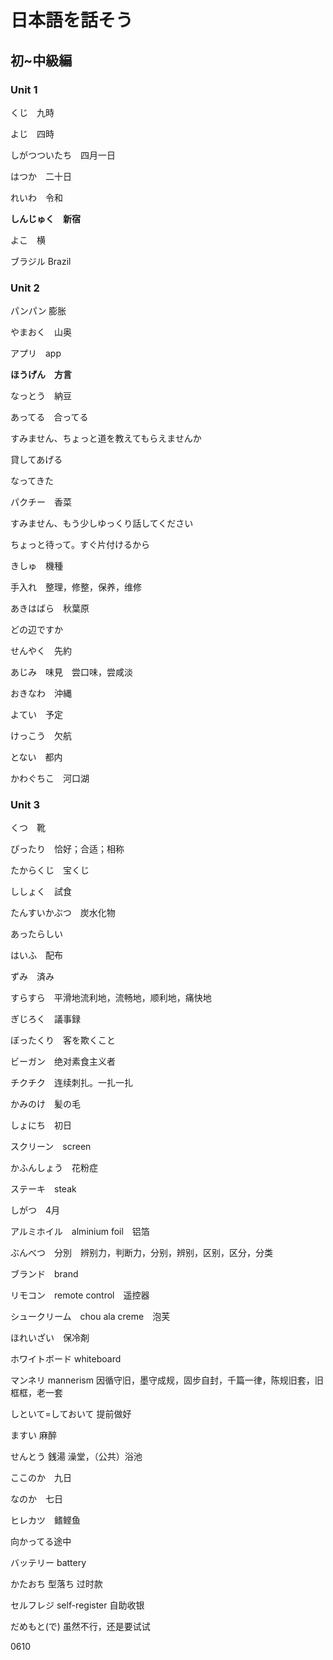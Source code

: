 # 日本語を話そう

## 初~中級編

### Unit 1

くじ　九時

よじ　四時

しがつついたち　四月一日

はつか　二十日

れいわ　令和

**しんじゅく　新宿**

よこ　横

ブラジル Brazil

### Unit 2

パンパン 膨胀

やまおく　山奥

アプリ　app

**ほうげん　方言**

なっとう　納豆

あってる　合ってる

すみません、ちょっと道を教えてもらえませんか

貸してあげる

なってきた

パクチー　香菜

すみません、もう少しゆっくり話してください

ちょっと待って。すぐ片付けるから

きしゅ　機種

手入れ　整理，修整，保养，维修

あきはばら　秋葉原

どの辺ですか

せんやく　先約

あじみ　味見　尝口味，尝咸淡

おきなわ　沖縄

よてい　予定

けっこう　欠航

とない　都内

かわぐちこ　河口湖

### Unit 3

くつ　靴

ぴったり　恰好；合适；相称

たからくじ　宝くじ

ししょく　試食

たんすいかぶつ　炭水化物

あったらしい

はいふ　配布

ずみ　済み

すらすら　平滑地流利地，流畅地，顺利地，痛快地

ぎじろく　議事録

ぼったくり　客を欺くこと

ビーガン　绝对素食主义者

チクチク　连续刺扎。一扎一扎

かみのけ　髪の毛

しょにち　初日

スクリーン　screen

かふんしょう　花粉症

ステーキ　steak

しがつ　4月

アルミホイル　alminium foil　铝箔

ぶんべつ　分別　辨别力，判断力，分别，辨别，区别，区分，分类

ブランド　brand

リモコン　remote control　遥控器

シュークリーム　chou ala creme　泡芙

ほれいざい　保冷剤

ホワイトボード whiteboard

マンネリ mannerism 因循守旧，墨守成规，固步自封，千篇一律，陈规旧套，旧框框，老一套

しといて=しておいて 提前做好

ますい 麻醉

せんとう 銭湯 澡堂，（公共）浴池

ここのか　九日

なのか　七日

ヒレカツ　鳍鲣鱼

向かってる途中

バッテリー battery

かたおち 型落ち 过时款

セルフレジ self-register 自助收银

だめもと(で) 虽然不行，还是要试试

0610




